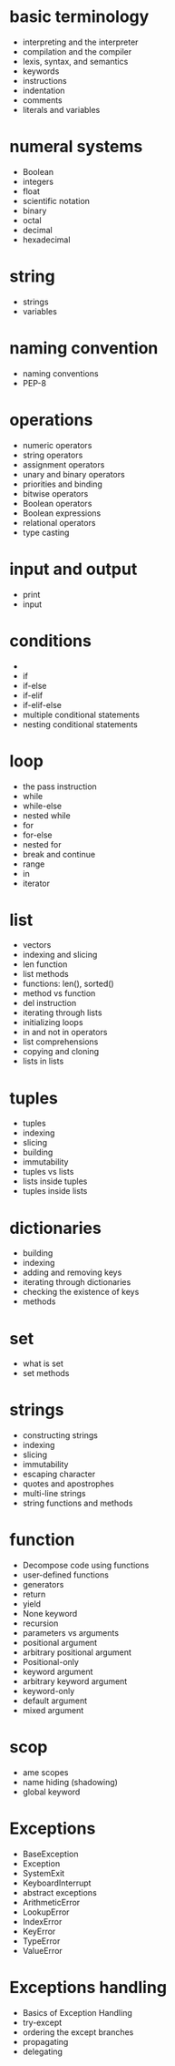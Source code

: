 # basic terminology
-  interpreting and the interpreter
-  compilation and the compiler
-  lexis, syntax, and semantics
-  keywords
-  instructions
-  indentation
-  comments
- literals and variables
# numeral systems
-  Boolean
- integers
- float
-  scientific notation
-  binary
- octal
- decimal
- hexadecimal
# string 
-  strings
-  variables
# naming convention 
-  naming conventions
-  PEP-8
# operations
-  numeric operators
-  string operators
-  assignment operators
-  unary and binary operators
-  priorities and binding
-  bitwise operators
-  Boolean operators
-  Boolean expressions
-  relational operators
-  type casting

# input and output
-  print
- input

# conditions 
-  
- if
- if-else
- if-elif
- if-elif-else
-  multiple conditional statements
-  nesting conditional statements
# loop
-  the pass instruction
-  while
- while-else
- nested while
- for
- for-else
- nested for 
- break and continue
- range
- in
- iterator

# list 
-  vectors
-  indexing and slicing
-  len function
-  list methods
-  functions: len(), sorted()
- method vs function
-  del instruction
-  iterating through lists
-  initializing loops
-  in and not in operators
-  list comprehensions
-  copying and cloning
-  lists in lists
# tuples
- tuples
- indexing
- slicing
- building
- immutability
- tuples vs lists
- lists inside tuples
- tuples inside lists
# dictionaries
-  building
-  indexing
-  adding and removing keys
-  iterating through dictionaries
-  checking the existence of keys
-  methods
# set 
- what is set
- set methods  
# strings
- constructing strings
- indexing
- slicing
- immutability
-  escaping character
-  quotes and apostrophes
-  multi-line strings
-  string functions and methods
# function 

- Decompose code using functions
-  user-defined functions
- generators
-  return
- yield
-  None keyword
-  recursion
-  parameters vs arguments
-  positional argument
- arbitrary positional argument
- Positional-only
- keyword argument
- arbitrary keyword argument
- keyword-only
- default argument
- mixed argument
# scop 
-  ame scopes
- name hiding (shadowing)
- global keyword
# Exceptions 
-  BaseException
-  Exception
-  SystemExit
-  KeyboardInterrupt
-  abstract exceptions
-  ArithmeticError
-  LookupError
-  IndexError
-  KeyError
-  TypeError
-  ValueError
# Exceptions handling
- Basics of Exception Handling
-  try-except
-  ordering the except branches
-  propagating 
-  delegating

